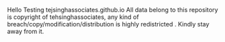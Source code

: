 
Hello Testing tejsinghassociates.github.io All data belong to this repository is copyright of tehsinghassociates, any kind of breach/copy/modification/distribution is highly redistricted . Kindly stay away from it. 
